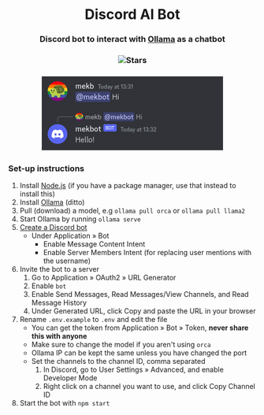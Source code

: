 <div align="center">
    <h1>Discord AI Bot</h1>
    <h3 align="center">Discord bot to interact with <a href="https://github.com/jmorganca/ollama">Ollama</a> as a chatbot</h3>
    <h3><img alt="Stars" src="https://img.shields.io/github/stars/mekb-turtle/discord-ai-bot?display_name=tag&style=for-the-badge" /></h3>
    <h3><img alt="Discord chat with the bot" src="assets/screenshot.png" /></h3>
</div>

### Set-up instructions
1. Install [Node.js](https://nodejs.org) (if you have a package manager, use that instead to install this)
2. Install [Ollama](https://github.com/jmorganca/ollama) (ditto)
3. Pull (download) a model, e.g `ollama pull orca` or `ollama pull llama2`
4. Start Ollama by running `ollama serve`
5. [Create a Discord bot](https://discord.com/developers/applications)
    - Under Application » Bot
        - Enable Message Content Intent
        - Enable Server Members Intent (for replacing user mentions with the username)
6. Invite the bot to a server
    1. Go to Application » OAuth2 » URL Generator
    2. Enable `bot`
    3. Enable Send Messages, Read Messages/View Channels, and Read Message History
    4. Under Generated URL, click Copy and paste the URL in your browser
7. Rename `.env.example` to `.env` and edit the file
    - You can get the token from Application » Bot » Token, **never share this with anyone**
    - Make sure to change the model if you aren't using `orca`
    - Ollama IP can be kept the same unless you have changed the port
    - Set the channels to the channel ID, comma separated
        1. In Discord, go to User Settings » Advanced, and enable Developer Mode
        2. Right click on a channel you want to use, and click Copy Channel ID
8. Start the bot with `npm start`
